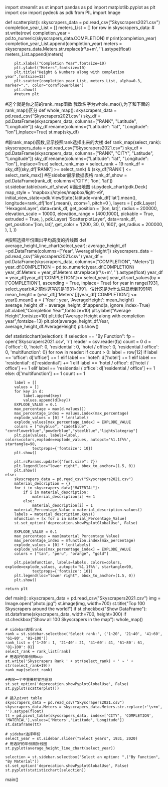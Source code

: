 import streamlit as st
import pandas as pd
import matplotlib.pyplot as plt
import csv
import pydeck as pdk
from PIL import Image

def scatterplot():
    skyscrapers_data = pd.read_csv("Skyscrapers2021.csv")
    completion_year_List = []
    meters_List = []
    for row in skyscrapers_data:
        # st.write(row)
        completion_year = pd.to_numeric(skyscrapers_data.COMPLETION)
        # print(completion_year)
        completion_year_List.append(completion_year)
        meters = skyscrapers_data.Meters.str.replace(r'\s+m', '').astype(float)
        meters_List.append(meters)

        plt.xlabel("Completion Year",fontsize=10)
        plt.ylabel("Meters",fontsize=10)
        plt.title("Height & Numbers along with completion year",fontsize=13)
        plt.scatter(completion_year_List, meters_List, alpha=0.3, marker=".", color="cornflowerblue")
        plt.show()
        #return plt

#这个就是你之前的rank_map函数 我改名字为whole_mao(),为了和下面的rank_map()区分
def whole_map():
    skyscrapers_data = pd.read_csv("Skyscrapers2021.csv")
    sky_df = pd.DataFrame(skyscrapers_data, columns=["RANK", "Latitude", "Longitude"])
    sky_df.rename(columns={"Latitude": "lat", "Longitude": "lon"},inplace=True)
    st.map(sky_df)

#新rank_map()函数,显示按照rank选择出来的大楼
def rank_map(select_rank):
    skyscrapers_data = pd.read_csv("Skyscrapers2021.csv")
    sky_df = pd.DataFrame(skyscrapers_data, columns=["RANK", "CITY", "Latitude", "Longitude"])
    sky_df.rename(columns={"Latitude": "lat", "Longitude": "lon"}, inplace=True)
    select_rank_max = select_rank + 19
    rank_df = sky_df[(sky_df['RANK'] >= select_rank) & (sky_df['RANK'] <= select_rank_max)]
    #在sidebar展示数据表格
    rank_df_show = pd.DataFrame(rank_df, columns=['CITY', 'lon', 'lat'])
    st.sidebar.table(rank_df_show)
    #画出地图
    st.pydeck_chart(pdk.Deck(
        map_style = 'mapbox://styles/mapbox/light-v9',
        initial_view_state=pdk.ViewState(
            latitude=rank_df['lat'].mean(),
            longitude=rank_df['lon'].mean(),
            zoom=1,
            pitch=0
        ),
        layers = [
            pdk.Layer(
                'HexagonLayer',
                data=rank_df,
                get_position = '[lon, lat]',
                radius = 200000,
                elevation_scale = 10000,
                elevation_range = [400,1000],
                pickable = True,
                extruded = True,
            ),
            pdk.Layer(
                'ScatterplotLayer',
                data=rank_df,
                get_position='[lon, lat]',
                get_color = '[200, 30, 0, 160]',
                get_radius = 200000,
            ),
        ],
    ))

#按照选择年份画出平均高度的折线图
def average_height_line_chart(select_year):
    average_height_df =pd.DataFrame(columns=['Year', 'AverageHeight'])
    skyscrapers_data = pd.read_csv("Skyscrapers2021.csv")
    year_df = pd.DataFrame(skyscrapers_data, columns=["COMPLETION", "Meters"])
    year_df.COMPLETION = pd.to_numeric(year_df.COMPLETION)
    year_df.Meters = year_df.Meters.str.replace(r'\s+m', '').astype(float)
    year_df = year_df[year_df['COMPLETION']<= select_year]
    year_df.sort_values(by = ['COMPLETION'], ascending = True, inplace= True)
    for year in range(1931, select_year):#之前你这写的是1931~1991，估计这是为什么只显示到1991吧
        mean_height = (year_df[['Meters']][year_df['COMPLETION'] <= year]).mean()
        a = {'Year': year, 'AverageHeight': mean_height}
        average_height_df = average_height_df.append(a, ignore_index=True)
    plt.xlabel("Completion Year",fontsize=10)
    plt.ylabel("Average Height",fontsize=10)
    plt.title("Average Height along with completion year",fontsize=13)
    plt.plot(average_height_df.Year, average_height_df.AverageHeight)
    plt.show()

def statisticchart(selection):
    if selection == "By Function":
        fp = open('Skyscrapers2021.csv', 'r')
        reader = csv.reader(fp)
        count = 0
        d = {'office': 0, 'hotel': 0, 'residential': 0, 'hotel / office': 0, 'residential / office': 0,
             'multifunction': 0}
        for row in reader:
            if count > 0:
                label = row[12]
                if label == 'office':
                    d['office'] += 1
                elif label == 'hotel':
                    d['hotel'] += 1
                elif label == 'residential':
                    d['residential'] += 1
                elif label == 'hotel / office':
                    d['hotel / office'] += 1
                elif label == 'residential / office':
                    d['residential / office'] += 1
                else:
                    d['multifunction'] += 1
            count += 1

        label = []
        values = []
        for key in d:
            label.append(key)
            values.append(d[key])
        EXPLODE_VALUE = 0.1
        max_percentage = max(d.values())
        max_percentage_index = values.index(max_percentage)
        explode_values = [0] * len(label)
        explode_values[max_percentage_index] = EXPLODE_VALUE
        colors = ["skyblue", "cadetblue", "cornflowerblue","powderblue","steelblue","lightslategray"]
        plt.pie(values, labels=label, colors=colors,explode=explode_values, autopct='%1.1f%%', startangle=90,
                textprops={'fontsize': 10})
        plt.show()

        plt.rcParams.update({"font.size": 7})
        plt.legend(loc="lower right", bbox_to_anchor=(1.5, 0))
        plt.show()
    else:
        skyscrapers_data = pd.read_csv("Skyscrapers2021.csv")
        material_description = {}
        for i in skyscrapers_data["MATERIAL"]:
            if i in material_description:
                material_description[i] += 1
            else:
                material_description[i] = 1
        material_Percentage_Value = material_description.values()
        labels = material_description.keys()
        mfunction = [x for x in material_Percentage_Value]
        st.set_option('deprecation.showPyplotGlobalUse', False)

        EXPLODE_VALUE = 0.1
        max_percentage = max(material_Percentage_Value)
        max_percentage_index = mfunction.index(max_percentage)
        explode_values = [0] * len(labels)
        explode_values[max_percentage_index] = EXPLODE_VALUE
        colors = ["tan", "peru", "orange", "gold"]

        plt.pie(mfunction, labels=labels, colors=colors, explode=explode_values, autopct='%1.1f%%', startangle=90,
                textprops={'fontsize': 10})
        plt.legend(loc="lower right", bbox_to_anchor=(1.5, 0))
        plt.show()

    return plt

def main():
    skyscrapers_data = pd.read_csv("Skyscrapers2021.csv")
    img = Image.open("photo.jpg")
    st.image(img, width=700)
    st.title("Top 100 Skyscrapers around the world!")
    if st.checkbox("Show DataFrame"):
        st.dataframe(skyscrapers_data, width=700, height=300)
    if st.checkbox("Show all 100 Skyscrapers in the map"):
        whole_map()

    # sidebar选择rank
    rank = st.sidebar.selectbox('Select rank:', ('1~20', '21~40', '41~60', '61~80', '81~100'))
    rank_list = {'1~20': 1, '21~40': 21, '41~60': 41, '61~80': 61, '81~100': 81}
    select_rank = rank_list[rank]
    # 用选好的年份画map
    st.write('Skyscrapers Rank ' + str(select_rank) + ' ~ ' + str(select_rank+19))
    rank_map(select_rank)

    #去除一个不重要的警告信息
    st.set_option('deprecation.showPyplotGlobalUse', False)
    st.pyplot(scatterplot())

    # 插入pivot table
    skyscrapers_data = pd.read_csv("Skyscrapers2021.csv")
    skyscrapers_data.Meters = skyscrapers_data.Meters.str.replace(r'\s+m', '').astype(float)
    tt = pd.pivot_table(skyscrapers_data, index=['CITY', 'COMPLETION', 'MATERIAL'],values=['Meters','Latitude','Longitude'])
    st.dataframe(tt)

    # sidebar选择年份
    select_year = st.sidebar.slider("Select years", 1931, 2020)
    # 用选好的年份画折线图
    st.pyplot(average_height_line_chart(select_year))

    selection = st.sidebar.selectbox("Select an option: ",("By Function", "By Material"))
    st.set_option('deprecation.showPyplotGlobalUse', False)
    st.pyplot(statisticchart(selection))

main()
